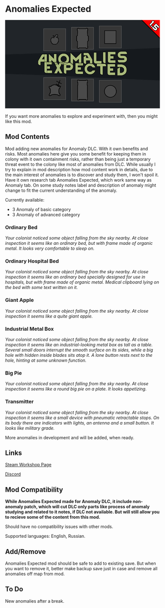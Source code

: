 # Anomalies Expected

![Text](/Mod%20Page/Images/Anomalies%20Expected.png)

If you want more anomalies to explore and experiment with, then you might like this mod.

## Mod Contents

Mod adding new anomalies for Anomaly DLC. With it own benefits and risks.
Most anomalies here give you some benefit for keeping them in colony with it own containment risks, rather than being just a temporary threat event to the colony like most of anomalies from DLC.
While usually I try to explain in mod description how mod content work in details, due to the main interest of anomalies is to discover and study them, I won't spoil it.
Have it own research tab Anomalies Expected, which work same way as Anomaly tab.
On some study notes label and description of anomaly might change to fit the current understanding of the anomaly.

Currently available:
* 3 Anomaly of basic category
* 3 Anomaly of advanced category

### Ordinary Bed

*Your colonist noticed some object falling from the sky nearby. At close inspection it seems like an ordinary bed, but with frame made of organic metal. It looks very comfortable to sleep on.*

### Ordinary Hospital Bed

*Your colonist noticed some object falling from the sky nearby. At close inspection it seems like an ordinary bed specially designed for use in hospitals, but with frame made of organic metal. Medical clipboard lying on the bed with some text written on it.*

### Giant Apple

*Your colonist noticed some object falling from the sky nearby. At close inspection it seems like a quite giant apple.*

### Industrial Metal Box

*Your colonist noticed some object falling from the sky nearby. At close inspection it seems like an industrial-looking metal box as tall as a table. Several small doors interrupt the smooth surface on its sides, while a big hole with hidden inside blades sits atop it. A lone button rests next to the hole, hinting at some unknown function.*

### Big Pie

*Your colonist noticed some object falling from the sky nearby. At close inspection it seems like a round big pie on a plate. It looks appetizing.*

### Transmitter

*Your colonist noticed some object falling from the sky nearby. At close inspection it seems like a small device with pneumatic retractable stops. On its body there are indicators with lights, an antenna and a small button. It looks like military grade.*

More anomalies in development and will be added, when ready.

## Links

[Steam Workshop Page](https://steamcommunity.com/sharedfiles/filedetails/?id=3240752689)

[Discord](https://discord.gg/tKsBgzzTsG)

## Mod Compatibility

**While Anomalies Expected made for Anomaly DLC, it include non-anomaly patch, which will cut DLC only parts like process of anomaly studying and related to it notes, if DLC not available. But will still allow you to recieve some of the content from this mod.**

Should have no compatibility issues with other mods.

Supported languages: English, Russian.

## Add/Remove

Anomalies Expected mod should be safe to add to existing save. But when you want to remove it, better make backup save just in case and remove all anomalies off map from mod.

## To Do

New anomalies after a break.